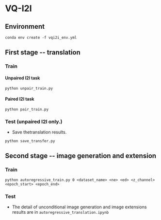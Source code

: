 # VQ-I2I
## Environment
```
conda env create -f vqi2i_env.yml
```
## First stage -- translation
### Train
#### Unpaired I2I task
```
python unpair_train.py
```
#### Paired I2I task
```
python pair_train.py
```
### Test (unpaired I2I only.)
- Save thetranslation results.
```
python save_transfer.py
```
## Second stage -- image generation and extension
### Train
```
python autoregressive_train.py 0 <dataset_name> <ne> <ed> <z_channel> <epoch_start> <epoch_end>
```
### Test
- The detail of  unconditional image generation and image extensions results are in `autoregressive_translation.ipynb`